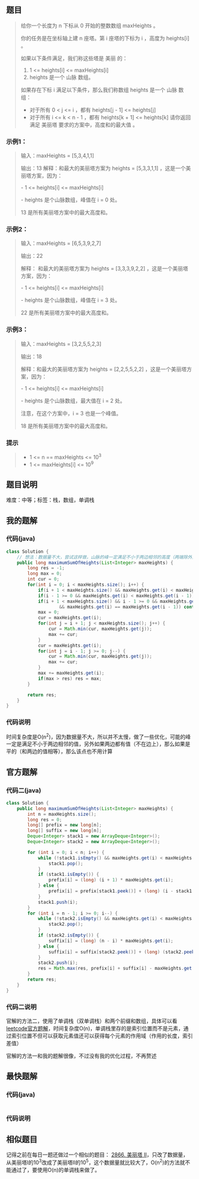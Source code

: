 ## 题目
> 给你一个长度为 n 下标从 0 开始的整数数组 maxHeights 。
>
> 你的任务是在坐标轴上建 n 座塔。第 i 座塔的下标为 i ，高度为 heights[i] 。
>
> 如果以下条件满足，我们称这些塔是 美丽 的：
> 1. 1 <= heights[i] <= maxHeights[i]
> 2. heights 是一个 山脉 数组。
>
> 如果存在下标 i 满足以下条件，那么我们称数组 heights 是一个 山脉 数组：
> + 对于所有 0 < j <= i ，都有 heights[j - 1] <= heights[j]
> + 对于所有 i <= k < n - 1 ，都有 heights[k + 1] <= heights[k]
> 请你返回满足 美丽塔 要求的方案中，高度和的最大值 。
### 示例1：
> 输入：maxHeights = [5,3,4,1,1]
>
> 输出：13
> 解释：和最大的美丽塔方案为 heights = [5,3,3,1,1] ，这是一个美丽塔方案，因为：
>   
> \- 1 <= heights[i] <= maxHeights[i]
> 
> \- heights 是个山脉数组，峰值在 i = 0 处。
> 
> 13 是所有美丽塔方案中的最大高度和。
### 示例2：
> 输入：maxHeights = [6,5,3,9,2,7]
>
> 输出：22
>
> 解释： 和最大的美丽塔方案为 heights = [3,3,3,9,2,2] ，这是一个美丽塔方案，因为：
>
> \- 1 <= heights[i] <= maxHeights[i]
>
> \- heights 是个山脉数组，峰值在 i = 3 处。
>
> 22 是所有美丽塔方案中的最大高度和。
### 示例3：
> 输入：maxHeights = [3,2,5,5,2,3]
>
> 输出：18
>
> 解释：和最大的美丽塔方案为 heights = [2,2,5,5,2,2] ，这是一个美丽塔方案，因为：
>
> \- 1 <= heights[i] <= maxHeights[i]
>
> \- heights 是个山脉数组，最大值在 i = 2 处。
>
> 注意，在这个方案中，i = 3 也是一个峰值。
>
> 18 是所有美丽塔方案中的最大高度和。
### 提示
> - 1 <= n == maxHeights <= 10<sup>3</sup>
> - 1 <= maxHeights[i] <= 10<sup>9</sup>
## 题目说明
难度：中等；标签：栈，数组，单调栈
## 我的题解
### 代码(java)
```java
class Solution {
    // 想法：数据量不大，尝试这样做，山脉的峰一定满足不小于两边相邻的高度（两端除外），这样可以把计算量至少减少一半
    public long maximumSumOfHeights(List<Integer> maxHeights) {
        long res = -1;
        long max = 0;
        int cur = 0;
        for(int i = 0; i < maxHeights.size(); i++) {
            if(i + 1 < maxHeights.size() && maxHeights.get(i) < maxHeights.get(i + 1)) continue;
            if(i - 1 >= 0 && maxHeights.get(i) < maxHeights.get(i - 1)) continue;
            if(i + 1 < maxHeights.size() && i - 1 >= 0 && maxHeights.get(i) == maxHeights.get(i + 1)
                    && maxHeights.get(i) == maxHeights.get(i - 1)) continue;
            max = 0;
            cur = maxHeights.get(i);
            for(int j = i + 1; j < maxHeights.size(); j++) {
                cur = Math.min(cur, maxHeights.get(j));
                max += cur;
            }
            cur = maxHeights.get(i);
            for(int j = i - 1; j >= 0; j--) {
                cur = Math.min(cur, maxHeights.get(j));
                max += cur;
            }
            max += maxHeights.get(i);
            if(max > res) res = max;
        }

        return res;
    }
}
```
### 代码说明
时间复杂度是O(n<sup>2</sup>)，因为数据量不大，所以并不太慢，做了一些优化，可能的峰一定是满足不小于两边相邻的值，另外如果两边都有值（不在边上），那么如果是平的（和两边的值相等），那么该点也不用计算
## 官方题解
### 代码二(java)
```java
class Solution {
    public long maximumSumOfHeights(List<Integer> maxHeights) {
        int n = maxHeights.size();
        long res = 0;
        long[] prefix = new long[n];
        long[] suffix = new long[n];
        Deque<Integer> stack1 = new ArrayDeque<Integer>();
        Deque<Integer> stack2 = new ArrayDeque<Integer>();

        for (int i = 0; i < n; i++) {
            while (!stack1.isEmpty() && maxHeights.get(i) < maxHeights.get(stack1.peek())) {
                stack1.pop();
            }
            if (stack1.isEmpty()) {
                prefix[i] = (long) (i + 1) * maxHeights.get(i);
            } else {
                prefix[i] = prefix[stack1.peek()] + (long) (i - stack1.peek()) * maxHeights.get(i);
            }
            stack1.push(i);
        }
        for (int i = n - 1; i >= 0; i--) {
            while (!stack2.isEmpty() && maxHeights.get(i) < maxHeights.get(stack2.peek())) {
                stack2.pop();
            }
            if (stack2.isEmpty()) {
                suffix[i] = (long) (n - i) * maxHeights.get(i);
            } else {
                suffix[i] = suffix[stack2.peek()] + (long) (stack2.peek() - i) * maxHeights.get(i);
            }
            stack2.push(i);
            res = Math.max(res, prefix[i] + suffix[i] - maxHeights.get(i));
        }
        return res;
    }
}

```
### 代码二说明
官解的方法二，使用了单调栈（双单调栈）和两个前缀和数组，具体可以看[leetcode官方题解](https://leetcode.cn/problems/beautiful-towers-i/solutions/2614597/mei-li-ta-i-by-leetcode-solution-uqnf/)，时间复杂度O(n)，单调栈里存的是索引位置而不是元素，通过索引位置不但可以获取元素值还可以获得每个元素的作用域（作用的长度，索引差值）

官解的方法一和我的题解很像，不过没有我的优化过程，不再赘述
## 最快题解
### 代码(java)
```java
```
### 代码说明
## 相似题目
记得之前在每日一题还做过一个相似的题目：
[2866. 美丽塔 II](https://leetcode.cn/problems/beautiful-towers-ii/description/)，只改了数据量，从美丽塔I的10<sup>3</sup>改成了美丽塔II的10<sup>5</sup>，这个数据量就比较大了，O(n<sup>2</sup>)的方法就不能通过了，要使用O(n)的单调栈来做了。
